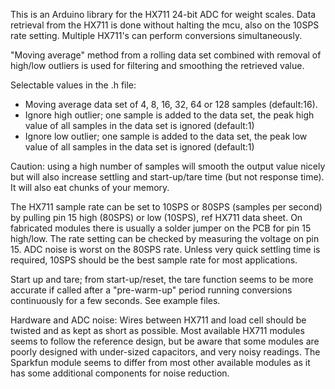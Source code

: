 
This is an Arduino library for the HX711 24-bit ADC for weight scales.
Data retrieval from the HX711 is done without halting the mcu, also on the 10SPS rate setting. Multiple HX711's can perform conversions simultaneously.
 
"Moving average" method from a rolling data set combined with removal of high/low outliers is used for filtering and smoothing the retrieved value.

Selectable values in the .h file:
- Moving average data set of 4, 8, 16, 32, 64 or 128 samples (default:16).
- Ignore high outlier; one sample is added to the data set, the peak high value of all samples in the data set is ignored (default:1)
- Ignore low outlier; one sample is added to the data set, the peak low value of all samples in the data set is ignored (default:1)

Caution: using a high number of samples will smooth the output value nicely but will also increase settling and start-up/tare time (but not response time). It will also eat chunks of your memory.

The HX711 sample rate can be set to 10SPS or 80SPS (samples per second) by pulling pin 15 high (80SPS) or low (10SPS), ref HX711 data sheet.
On fabricated modules there is usually a solder jumper on the PCB for pin 15 high/low. The rate setting can be checked by measuring the voltage on pin 15.
ADC noise is worst on the 80SPS rate. Unless very quick settling time is required, 10SPS should be the best sample rate for most applications.

Start up and tare; from start-up/reset, the tare function seems to be more accurate if called after a "pre-warm-up" period running conversions continuously for a few seconds. See example files.

Hardware and ADC noise:
Wires between HX711 and load cell should be twisted and as kept as short as possible.
Most available HX711 modules seems to follow the reference design, but be aware that some modules are poorly designed with under-sized capacitors, and very noisy readings.
The Sparkfun module seems to differ from most other available modules as it has some additional components for noise reduction. 
 